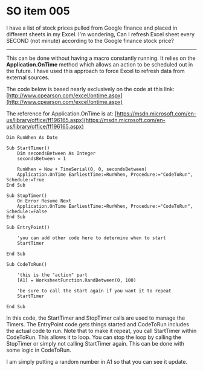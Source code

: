 # SO item 005
I have a list of stock prices pulled from Google finance and placed in different sheets in my Excel. I'm wondering, Can I refresh Excel sheet every SECOND (not minute) according to the Google finance stock price?

----

This can be done without having a macro constantly running. It relies on the **Application.OnTime** method which allows an action to be scheduled out in the future. I have used this approach to force Excel to refresh data from external sources.

The code below is based nearly exclusively on the code at this link: [http://www.cpearson.com/excel/ontime.aspx](http://www.cpearson.com/excel/ontime.aspx)

The reference for Application.OnTime is at: [https://msdn.microsoft.com/en-us/library/office/ff196165.aspx](https://msdn.microsoft.com/en-us/library/office/ff196165.aspx)

```
Dim RunWhen As Date

Sub StartTimer()
    Dim secondsBetween As Integer
    secondsBetween = 1

    RunWhen = Now + TimeSerial(0, 0, secondsBetween)
    Application.OnTime EarliestTime:=RunWhen, Procedure:="CodeToRun", Schedule:=True
End Sub

Sub StopTimer()
    On Error Resume Next
    Application.OnTime EarliestTime:=RunWhen, Procedure:="CodeToRun", Schedule:=False
End Sub

Sub EntryPoint()

    'you can add other code here to determine when to start
    StartTimer

End Sub

Sub CodeToRun()

    'this is the "action" part
    [A1] = WorksheetFunction.RandBetween(0, 100)

    'be sure to call the start again if you want it to repeat
    StartTimer

End Sub

```

In this code, the StartTimer and StopTimer calls are used to manage the Timers. The EntryPoint code gets things started and CodeToRun includes the actual code to run. Note that to make it repeat, you call StartTimer within CodeToRun. This allows it to loop. You can stop the loop by calling the StopTimer or simply not calling StartTimer again. This can be done with some logic in CodeToRun.

I am simply putting a random number in A1 so that you can see it update.
